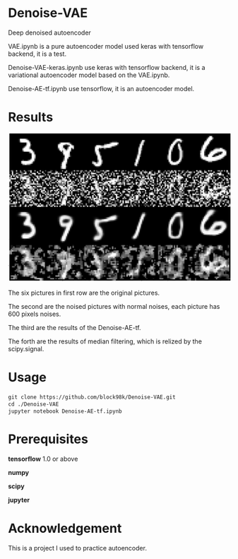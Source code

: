 # Denoise-VAE
Deep denoised autoencoder

VAE.ipynb is a pure autoencoder model used keras with tensorflow backend, it is a test.

Denoise-VAE-keras.ipynb use keras with tensorflow backend, it is a variational autoencoder model based on the VAE.ipynb.

Denoise-AE-tf.ipynb use tensorflow, it is an autoencoder model.

# Results
<img src="results.png">

The six pictures in first row are the original pictures.

The second are the noised pictures with normal noises, each picture has 600 pixels noises.

The third are the results of the Denoise-AE-tf.

The forth are the results of median filtering, which is relized by the scipy.signal.
# Usage
```
git clone https://github.com/block98k/Denoise-VAE.git
cd ./Denoise-VAE
jupyter notebook Denoise-AE-tf.ipynb
```

# Prerequisites
**tensorflow** 1.0 or above

**numpy**

**scipy**

**jupyter**

# Acknowledgement
This is a project I used to practice autoencoder.
